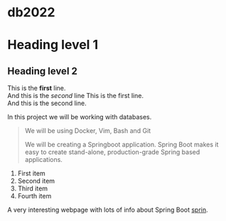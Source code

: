 

# db2022

# Heading level 1

## Heading level 2

This is the **first** line.  
And this is the *second* line
This is the first line.  
And this is the second line.

In this project we will be working with databases.

>We will be using Docker, Vim, Bash and Git
>
>We will be creating a Springboot application. Spring Boot makes it easy to 
>create stand-alone, production-grade Spring based applications.


1. First item
2. Second item
3. Third item
4. Fourth item

A very interesting webpage with lots of info about Spring Boot [sprin](https://spring.io/projects/spring-boot).
